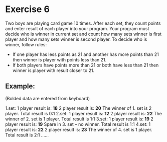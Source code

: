 # Exercise 6

Two boys are playing card game 10 times. After each set, they count points and enter result of each player into your program. Your program must decide who is winner in current set and count how many sets winner is first player and how many sets winner is second player. To decide who is winner, follow rules:
- If one player has less points as 21 and another has more points than 21 then winner is player with points less than 21.
- If both players have points more than 21 or both have less than 21 then winner is player with result closer to 21.

## Example: 
(Bolded data are entered from keyboard)

1.set: 1 player result is: **18**
2 player result is: **20**
The winner of 1. set is 2 player. Total result is 0:1
2.set: 1 player result is: **12**
2 player result is: **22**
The winner of 2. set is 1 player. Total result is 1:1
3.set: 1 player result is: **19**
2 player result is: **19**
Spare in 3. set – no winner. Total result is 1:1
4.set: 1 player result is: **22**
2 player result is: **23**
The winner of 4. set is 1 player. Total result is 2:1
……

